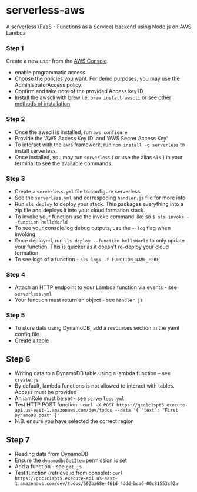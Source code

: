 # serverless-aws
A serverless (FaaS - Functions as a Service) backend using Node.js on AWS Lambda

### Step 1
Create a new user from the [AWS Console](https://console.aws.amazon.com/iam/home?#/users).
- enable programmatic access
- Choose the policies you want. For demo purposes, you may use the AdministratorAccess policy.
- Confirm and take note of the provided Access key ID
- Install the awscli with [brew](https://brew.sh/) i.e. `brew install awscli` or see [other methods of installation](https://docs.aws.amazon.com/cli/latest/userguide/installing.html)


### Step 2
- Once the awscli is installed, run `aws configure`
- Provide the 'AWS Access Key ID' and 'AWS Secret Access Key'
- To interact with the aws framework, run `npm install -g serverless` to install serverless.
- Once installed, you may run `serverless` ( or use the alias `sls` ) in your terminal to see the available commands.

### Step 3
- Create a `serverless.yml` file to configure serverless
- See the `serverless.yml` and correspoding `handler.js` file for more info
- Run `sls deploy` to deploy your stack. This packages everything into a zip file and deploys it into your cloud formation stack.
- To invoke your function use the invoke command like so `$ sls invoke --function helloWorld`
- To see your console.log debug outputs, use the `--log` flag when invoking
- Once deployed, run `sls deploy --function helloWorld` to only update your function. This is quicker as it doesn't re-deploy
your cloud formation
- To see logs of a function - `sls logs -f FUNCTION_NAME_HERE`

### Step 4
- Attach an HTTP endpoint to your Lambda function via events - see `serverless.yml`
- Your function must return an object - see `handler.js`

### Step 5
- To store data using DynamoDB, add a resources section in the yaml config file
- [Create a table](https://console.aws.amazon.com/dynamodb/home)

## Step 6
- Writing data to a DynamoDB table using a lambda function - see `create.js`
- By default, lambda functions is not allowed to interact with tables. Access must be provided
- An iamRole must be set - see `serverless.yml`
- Test HTTP POST function - `curl -X POST https://gcc1c1spt5.execute-api.us-east-1.amazonaws.com/dev/todos --data '{ "text": "First DynamoDB post" }'`
- N.B. ensure you have selected the correct region

## Step 7
- Reading data from DynamoDB
- Ensure the `dynamodb:GetItem` permission is set
- Add a function - see `get.js`
- Test function (retrieve id from console): `curl https://gcc1c1spt5.execute-api.us-east-1.amazonaws.com/dev/todos/692ba68e-461d-4ddd-bca6-00c81553c92a`